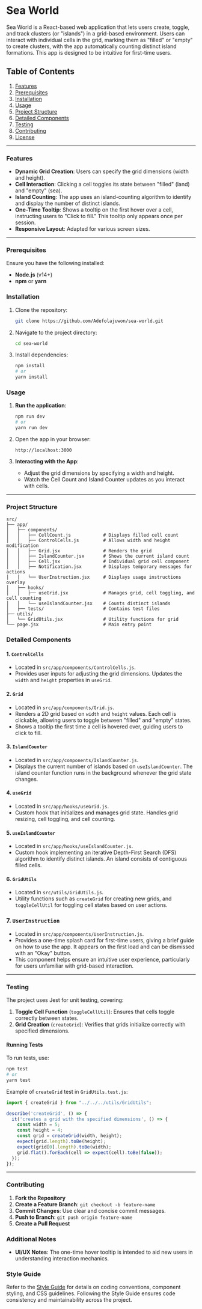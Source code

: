 # Sea World

Sea World is a React-based web application that lets users create, toggle, and track clusters (or "islands") in a grid-based environment. Users can interact with individual cells in the grid, marking them as "filled" or "empty" to create clusters, with the app automatically counting distinct island formations. This app is designed to be intuitive for first-time users.

## Table of Contents
1. [Features](#features)
2. [Prerequisites](#prerequisites)
3. [Installation](#installation)
4. [Usage](#usage)
5. [Project Structure](#project-structure)
6. [Detailed Components](#detailed-components)
7. [Testing](#testing)
8. [Contributing](#contributing)
9. [License](#license)

---

### Features

- **Dynamic Grid Creation**: Users can specify the grid dimensions (width and height).
- **Cell Interaction**: Clicking a cell toggles its state between "filled" (land) and "empty" (sea).
- **Island Counting**: The app uses an island-counting algorithm to identify and display the number of distinct islands.
- **One-Time Tooltip**: Shows a tooltip on the first hover over a cell, instructing users to "Click to fill." This tooltip only appears once per session.
- **Responsive Layout**: Adapted for various screen sizes.

---

### Prerequisites

Ensure you have the following installed:
- **Node.js** (v14+)
- **npm** or **yarn**

### Installation

1. Clone the repository:
   ```bash
   git clone https://github.com/Adefolajuwon/sea-world.git
   ```
2. Navigate to the project directory:
   ```bash
   cd sea-world
   ```
3. Install dependencies:
   ```bash
   npm install
   # or
   yarn install
   ```

### Usage

1. **Run the application**:
   ```bash
   npm run dev
   # or
   yarn run dev
   ```
2. Open the app in your browser:
   ```
   http://localhost:3000
   ```

3. **Interacting with the App**:
   - Adjust the grid dimensions by specifying a width and height.
   - Watch the Cell Count and Island Counter updates as you interact with cells.

---
### Project Structure

```
src/
├── app/
│   ├── components/
│   │   ├── CellCount.js            # Displays filled cell count
│   │   ├── ControlCells.js         # Allows width and height modification
│   │   ├── Grid.jsx                # Renders the grid
│   │   ├── IslandCounter.jsx       # Shows the current island count
│   │   ├── Cell.jsx                # Individual grid cell component
│   │   ├── Notification.jsx        # Displays temporary messages for actions
│   │   └── UserInstruction.jsx     # Displays usage instructions overlay
│   ├── hooks/
│   │   ├── useGrid.jsx             # Manages grid, cell toggling, and cell counting
│   │   └── useIslandCounter.jsx    # Counts distinct islands
│   ├── tests/                      # Contains test files
├── utils/
│   └── GridUtils.jsx               # Utility functions for grid
└── page.jsx                        # Main entry point
```

### Detailed Components

#### 1. `ControlCells`
- Located in `src/app/components/ControlCells.js`.
- Provides user inputs for adjusting the grid dimensions. Updates the `width` and `height` properties in `useGrid`.

#### 2. `Grid`
- Located in `src/app/components/Grid.js`.
- Renders a 2D grid based on `width` and `height` values. Each cell is clickable, allowing users to toggle between "filled" and "empty" states.
- Shows a tooltip the first time a cell is hovered over, guiding users to click to fill.

#### 3. `IslandCounter`
- Located in `src/app/components/IslandCounter.js`.
- Displays the current number of islands based on `useIslandCounter`. The island counter function runs in the background whenever the grid state changes.

#### 4. `useGrid`
- Located in `src/app/hooks/useGrid.js`.
- Custom hook that initializes and manages grid state. Handles grid resizing, cell toggling, and cell counting.

#### 5. `useIslandCounter`
- Located in `src/app/hooks/useIslandCounter.js`.
- Custom hook implementing an iterative Depth-First Search (DFS) algorithm to identify distinct islands. An island consists of contiguous filled cells.

#### 6. `GridUtils`
- Located in `src/utils/GridUtils.js`.
- Utility functions such as `createGrid` for creating new grids, and `toggleCellUtil` for toggling cell states based on user actions.

### 7. `UserInstruction`

- Located in `src/app/components/UserInstruction.js`.
- Provides a one-time splash card for first-time users, giving a brief guide on how to use the app. It appears on the first load and can be dismissed with an "Okay" button.
- This component helps ensure an intuitive user experience, particularly for users unfamiliar with grid-based interaction.
---


### Testing

The project uses Jest for unit testing, covering:
1. **Toggle Cell Function** (`toggleCellUtil`): Ensures that cells toggle correctly between states.
2. **Grid Creation** (`createGrid`): Verifies that grids initialize correctly with specified dimensions.

#### Running Tests
To run tests, use:
```bash
npm test
# or
yarn test
```

Example of `createGrid` test in `GridUtils.test.js`:
```javascript
import { createGrid } from "../../../utils/GridUtils";

describe('createGrid', () => {
  it('creates a grid with the specified dimensions', () => {
    const width = 5;
    const height = 4;
    const grid = createGrid(width, height);
    expect(grid.length).toBe(height);
    expect(grid[0].length).toBe(width);
    grid.flat().forEach(cell => expect(cell).toBe(false));
  });
});
```

---

### Contributing

1. **Fork the Repository**
2. **Create a Feature Branch**: `git checkout -b feature-name`
3. **Commit Changes**: Use clear and concise commit messages.
4. **Push to Branch**: `git push origin feature-name`
5. **Create a Pull Request**

### Additional Notes

- **UI/UX Notes**: The one-time hover tooltip is intended to aid new users in understanding interaction mechanics.

### Style Guide

Refer to the [Style Guide](./styleGuide.md) for details on coding conventions, component styling, and CSS guidelines. Following the Style Guide ensures code consistency and maintainability across the project. 

